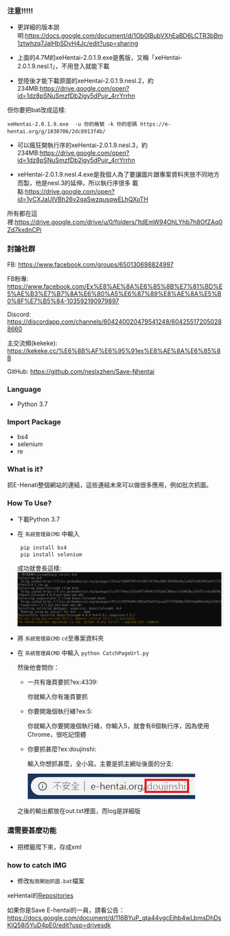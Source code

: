 ### 注意!!!!!

 - 更詳細的版本說明:https://docs.google.com/document/d/1Ob0lBubVXhEaBD6LCTR3bBm1ztwhzq7JaIHbSDvH4Jc/edit?usp=sharing
 
 - 上面的4.7M的xeHentai-2.0.1.9.exe是舊版，又稱「xeHentai-2.0.1.9.nesl.1」，不用登入就能下載

 - 登陸後才能下載原圖的xeHentai-2.0.1.9.nesl.2，約234MB:https://drive.google.com/open?id=1dz8pSNuSmzfDb2igy5dPujr_4rrYrrhn

但你要把bat改成這樣:

`xeHentai-2.0.1.9.exe  -u 你的帳號 -k 你的密碼 https://e-hentai.org/g/1030706/2dc8913f4b/`

 - 可以瘋狂開執行序的xeHentai-2.0.1.9.nesl.3，約234MB:https://drive.google.com/open?id=1dz8pSNuSmzfDb2igy5dPujr_4rrYrrhn

 - xeHentai-2.0.1.9.nesl.4.exe是我個人為了要讓圖片跟專案資料夾放不同地方而製，他是nesl.3的延伸，所以執行序很多
載點:https://drive.google.com/open?id=1yCXJaUIVBh26v2gaSwzqusqwELhQXoTH

所有都在這裡:https://drive.google.com/drive/u/0/folders/1tdEmW94OhLYhb7h8OfZAq0Zd7kxdnCPi

### 討論社群
FB:
https://www.facebook.com/groups/650130698824997

FB粉專:
https://www.facebook.com/Ex%E8%AE%8A%E6%85%8B%E7%81%BD%E5%AE%B3%E7%B7%8A%E6%80%A5%E6%87%89%E8%AE%8A%E5%B0%8F%E7%B5%84-103592190979897

Discord:
https://discordapp.com/channels/604240020479541248/604255172050288660

主交流頻(kekeke):
https://kekeke.cc/%E6%8B%AF%E6%95%91ex%E8%AE%8A%E6%85%8B

GitHub:
https://github.com/neslxzhen/Save-Nhentai

### Language
 - Python 3.7

### Import Package
 - bs4
 - selenium
 - re

### What is it?
抓E-Henati整個網站的連結，這些連結未來可以做很多應用，例如批次抓圖。

### How To Use?
 - 下載Python 3.7
 - 在 `系統管理員CMD` 中輸入

        pip install bs4
        pip install selenium

    成功就會長這樣:
    ![Alt text](/doc/1.PNG)
-  將 `系統管理員CMD` `cd`至專案資料夾
-  在 `系統管理員CMD` 中輸入
    `python CatchPageUrl.py`

    然後他會問你：

    - 一共有幾頁要抓?ex:4339:
        
        你就輸入你有幾頁要抓

    - 你要開幾個執行緒?ex:5:
        
        你就輸入你要開幾個執行緒，你輸入5，就會有6個執行序，因為使用Chrome，很吃記憶體

    - 你要抓甚麼?ex:doujinshi:
        
        輸入你想抓甚麼，全小寫。主要是抓主網址後面的分支:

        ![Alt text](/doc/2.PNG)

    之後的輸出都放在out.txt裡面，而log是詳細版

### 還需要甚麼功能
 - 把標籤爬下來，存成xml

### how to catch IMG
- 修改`點我開始抓圖.bat`檔案

 xeHentai的[Repositories](https://github.com/fffonion/xeHentai)

如果你是Save E-hentai的一員，請看公告：
https://docs.google.com/document/d/116BYuP_gta44vgcEihb4wLbmsDhDsKlQ58j5YuD4pE0/edit?usp=drivesdk
